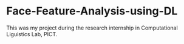 # Face-Feature-Analysis-using-DL
This was my project during the research internship in Computational Liguistics Lab, PICT.
